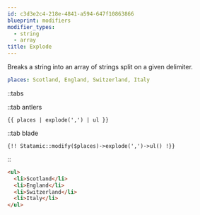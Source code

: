 ```yaml
---
id: c3d3e2c4-218e-4841-a594-647f10863866
blueprint: modifiers
modifier_types:
  - string
  - array
title: Explode
---
```

Breaks a string into an array of strings split on a given delimiter.

```yaml
places: Scotland, England, Switzerland, Italy
```

::tabs

::tab antlers
```antlers
{{ places | explode(',') | ul }}
```
::tab blade
```blade
{!! Statamic::modify($places)->explode(',')->ul() !}}
```
::

```html
<ul>
  <li>Scotland</li>
  <li>England</li>
  <li>Switzerland</li>
  <li>Italy</li>
</ul>
```
